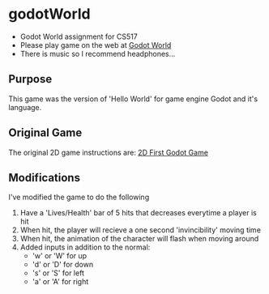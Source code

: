 # godotWorld
- Godot World assignment for CS517
- Please play game on the web at [Godot World](https://alaynar.github.io/godotWorld/Godot%20World.html)
- There is music so I recommend headphones...

## Purpose
This game was the version of 'Hello World' for game engine Godot and it's language.

## Original Game
The original 2D game instructions are: [2D First Godot Game](https://docs.godotengine.org/en/stable/getting_started/first_2d_game/index.html)

## Modifications
I've modified the game to do the following
  1) Have a 'Lives/Health' bar of 5 hits that decreases everytime a player is hit
  2) When hit, the player will recieve a one second 'invincibility' moving time
  3) When hit, the animation of the character will flash when moving around
  4) Added inputs in addition to the normal:
     - 'w' or 'W' for up
     - 'd' or 'D' for down
     - 's' or 'S' for left
     - 'a' or 'A' for right
